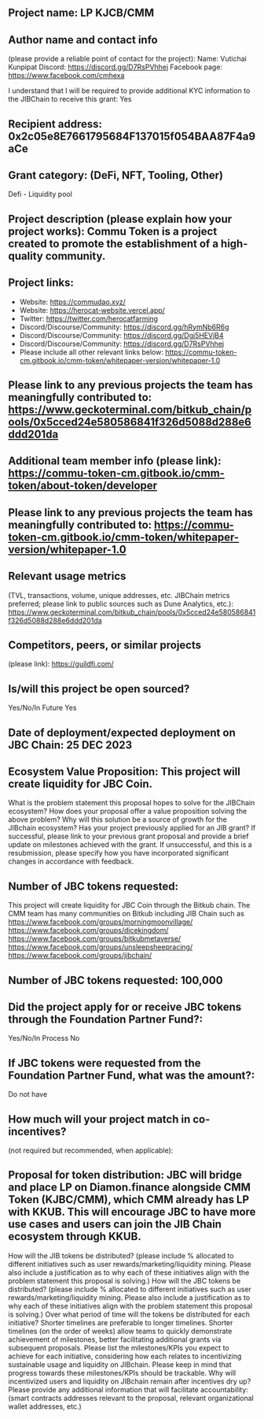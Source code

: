 ## Project name: LP KJCB/CMM

## Author name and contact info 
(please provide a reliable point of contact for the project):
Name: Vutichai Kunpipat
Discord: https://discord.gg/D7RsPVhhej
Facebook page: https://www.facebook.com/cmhexa

I understand that I will be required to provide additional KYC information to the JIBChain  to receive this grant: Yes
## Recipient address: 0x2c05e8E7661795684F137015f054BAA87F4a9aCe


## Grant category: (DeFi, NFT, Tooling, Other)
Defi - Liquidity pool


## Project description (please explain how your project works): Commu Token is a project created to promote the establishment of a high-quality community.

## Project links:
* Website: https://commudao.xyz/
* Website: https://herocat-website.vercel.app/
* Twitter: https://twitter.com/herocatfarming
* Discord/Discourse/Community: https://discord.gg/hRymNb6R6g
* Discord/Discourse/Community: https://discord.gg/Dgj5HEVjB4
* Discord/Discourse/Community: https://discord.gg/D7RsPVhhej
* Please include all other relevant links below: https://commu-token-cm.gitbook.io/cmm-token/whitepaper-version/whitepaper-1.0

## Please link to any previous projects the team has meaningfully contributed to: https://www.geckoterminal.com/bitkub_chain/pools/0x5cced24e580586841f326d5088d288e6ddd201da
## Additional team member info (please link): https://commu-token-cm.gitbook.io/cmm-token/about-token/developer

## Please link to any previous projects the team has meaningfully contributed to: https://commu-token-cm.gitbook.io/cmm-token/whitepaper-version/whitepaper-1.0

## Relevant usage metrics 
(TVL, transactions, volume, unique addresses, etc. JIBChain metrics preferred; please link to public sources such as Dune Analytics, etc.): 
https://www.geckoterminal.com/bitkub_chain/pools/0x5cced24e580586841f326d5088d288e6ddd201da

## Competitors, peers, or similar projects 
(please link): https://guildfi.com/

## Is/will this project be open sourced? 
Yes/No/In Future
Yes


## Date of deployment/expected deployment on JBC Chain: 25 DEC 2023

## Ecosystem Value Proposition: This project will create liquidity for JBC Coin.

What is the problem statement this proposal hopes to solve for the JIBChain ecosystem?
How does your proposal offer a value proposition solving the above problem?
Why will this solution be a source of growth for the JIBchain ecosystem?
Has your project previously applied for an JIB grant? If successful, please link to your previous grant proposal and provide a brief update on milestones achieved with the grant. If unsuccessful, and this is a resubmission, please specify how you have incorporated significant changes in accordance with feedback.

## Number of JBC tokens requested:
This project will create liquidity for JBC Coin through the Bitkub chain. The CMM team has many communities on Bitkub including JIB Chain such as
https://www.facebook.com/groups/morningmoonvillage/
https://www.facebook.com/groups/dicekingdom/
https://www.facebook.com/groups/bitkubmetaverse/
https://www.facebook.com/groups/unsleepsheepracing/
https://www.facebook.com/groups/jibchain/


## Number of JBC tokens requested: 100,000

## Did the project apply for or receive JBC tokens through the Foundation Partner Fund?:
Yes/No/In Process
No

## If JBC tokens were requested from the Foundation Partner Fund, what was the amount?:
Do not have

## How much will your project match in co-incentives? 
(not required but recommended, when applicable):


## Proposal for token distribution: JBC will bridge and place LP on Diamon.finance alongside CMM Token (KJBC/CMM), which CMM already has LP with KKUB. This will encourage JBC to have more use cases and users can join the JIB Chain ecosystem through KKUB.

How will the JIB tokens be distributed? (please include % allocated to different initiatives such as user rewards/marketing/liquidity mining. Please also include a justification as to why each of these initiatives align with the problem statement this proposal is solving.)
How will the JBC tokens be distributed? (please include % allocated to different initiatives such as user rewards/marketing/liquidity mining. Please also include a justification as to why each of these initiatives align with the problem statement this proposal is solving.)
Over what period of time will the tokens be distributed for each initiative? Shorter timelines are preferable to longer timelines. Shorter timelines (on the order of weeks) allow teams to quickly demonstrate achievement of milestones, better facilitating additional grants via subsequent proposals.
Please list the milestones/KPIs you expect to achieve for each initiative, considering how each relates to incentivizing sustainable usage and liquidity on JIBchain. Please keep in mind that progress towards these milestones/KPIs should be trackable.
Why will incentivized users and liquidity on JIBchain remain after incentives dry up?
Please provide any additional information that will facilitate accountability:(smart contracts addresses relevant to the proposal, relevant organizational wallet addresses, etc.)
